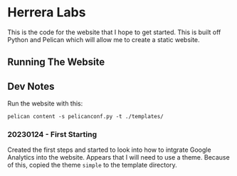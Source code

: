 # Herrera Labs

This is the code for the website that I hope to get started. This is built off Python and Pelican which will allow me to
create a static website.

## Running The Website


## Dev Notes

Run the website with this: 

```
pelican content -s pelicanconf.py -t ./templates/
```

### 20230124 - First Starting

Created the first steps and started to look into how to intgrate Google Analytics into the website. Appears that I will
need to use a theme. Because of this, copied the theme `simple` to the template directory.
